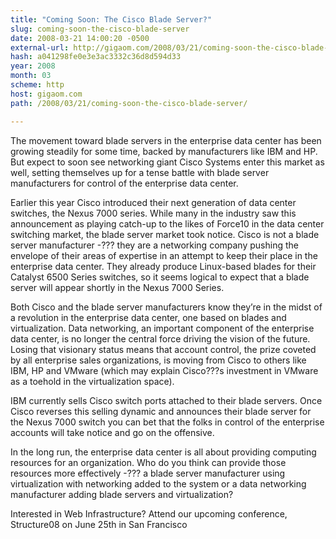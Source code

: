 ```yaml
---
title: "Coming Soon: The Cisco Blade Server?"
slug: coming-soon-the-cisco-blade-server
date: 2008-03-21 14:00:20 -0500
external-url: http://gigaom.com/2008/03/21/coming-soon-the-cisco-blade-server/
hash: a041298fe0e3e3ac3332c36d8d594d33
year: 2008
month: 03
scheme: http
host: gigaom.com
path: /2008/03/21/coming-soon-the-cisco-blade-server/

---
```


The movement toward blade servers in the enterprise data center has been growing steadily for some time, backed by manufacturers like IBM and HP.  But expect to soon see networking giant Cisco Systems enter this market as well, setting themselves up for a tense battle with blade server manufacturers for control of the enterprise data center. 


Earlier this year Cisco introduced their next generation of data center switches, the Nexus 7000 series. While many in the industry saw this announcement as playing catch-up to the likes of Force10 in the data center switching market, the blade server market took notice. Cisco is not a blade server manufacturer -??? they are a networking company pushing the envelope of their areas of expertise in an attempt to keep their place in the enterprise data center. They already produce Linux-based blades for their Catalyst 6500 Series switches, so it seems logical to expect that a blade server will appear shortly in the Nexus 7000 Series.


Both Cisco and the blade server manufacturers know they’re in the midst of a revolution in the enterprise data center, one based on blades and virtualization. Data networking, an important component of the enterprise data center, is no longer the central force driving the vision of the future. Losing that visionary status means that account control, the prize coveted by all enterprise sales organizations, is moving from Cisco to others like IBM, HP and VMware (which may explain Cisco???s investment in VMware as a toehold in the virtualization space).


IBM currently sells Cisco switch ports attached to their blade servers. Once Cisco reverses this selling dynamic and announces their blade server for the Nexus 7000 switch you can bet that the folks in control of the enterprise accounts will take notice and go on the offensive.


In the long run, the enterprise data center is all about providing computing resources for an organization. Who do you think can provide those resources more effectively -??? a blade server manufacturer using virtualization with networking added to the system or a data networking manufacturer adding blade servers and virtualization?





Interested in Web Infrastructure? Attend our upcoming conference, Structure08 on June 25th in San Francisco





